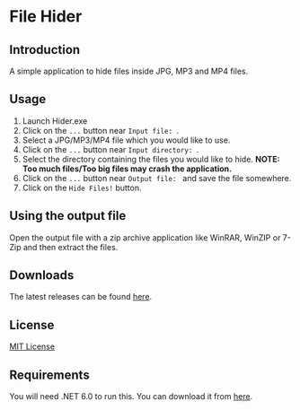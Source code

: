 # File Hider

## Introduction
A simple application to hide files inside JPG, MP3 and MP4 files.

## Usage
 1) Launch Hider.exe
 2) Click on the `...` button near `Input file: `.
 3) Select a JPG/MP3/MP4 file which you would like to use.
 4) Click on the `...` button near `Input directory: `.
 5) Select the directory containing the files you would like to hide. **NOTE: Too much files/Too big files may crash the application.**
 6) Click on the `...` button near `Output file: ` and save the file somewhere.
 7) Click on the `Hide Files!` button.

## Using the output file
Open the output file with a zip archive application like WinRAR, WinZIP or 7-Zip and then extract the files.

## Downloads
The latest releases can be found [here](https://github.com/dotslashinit-sh/FileHider/releases).

## License
[MIT License](./LICENSE.md)

## Requirements
You will need .NET 6.0 to run this. You can download it from [here](https://dotnet.microsoft.com/en-us/download/dotnet/thank-you/runtime-desktop-6.0.2-windows-x64-installer).
